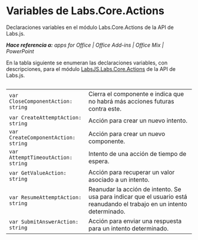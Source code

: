 
# Variables de Labs.Core.Actions
Declaraciones variables en el módulo Labs.Core.Actions de la API de Labs.js.

 _**Hace referencia a:** apps for Office | Office Add-ins | Office Mix | PowerPoint_

En la tabla siguiente se enumeran las declaraciones variables, con descripciones, para el módulo [LabsJS.Labs.Core.Actions](../../reference/office-mix/labsjs.labs.core.actions.md) de la API de Labs.js.

## 


|||
|:-----|:-----|
| `var CloseComponentAction: string`|Cierra el componente e indica que no habrá más acciones futuras contra este.|
| `var CreateAttemptAction: string`|Acción para crear un nuevo intento.|
| `var CreateComponentAction: string`|Acción para crear un nuevo componente.|
| `var AttemptTimeoutAction: string`|Intento de una acción de tiempo de espera.|
| `var GetValueAction: string`|Acción para recuperar un valor asociado a un intento.|
| `var ResumeAttemptAction: string`|Reanudar la acción de intento. Se usa para indicar que el usuario está reanudando el trabajo en un intento determinado.|
| `var SubmitAnswerAction: string`|Acción para enviar una respuesta para un intento determinado.|
